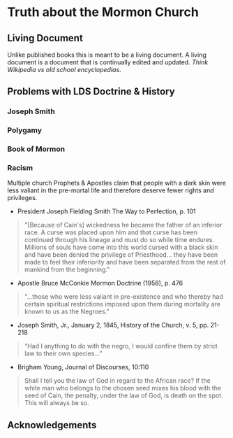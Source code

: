 # Truth about the Mormon Church

## Living Document

Unlike published books this is meant to be a living document.  A living document is a document that is continually edited and updated.  *Think Wikipedia vs old school encyclopedias*.

## Problems with LDS Doctrine & History

### Joseph Smith

### Polygamy

### Book of Mormon

### Racism

Multiple church Prophets & Apostles claim that people with a dark skin were less valiant in the pre-mortal life and therefore deserve fewer rights and privileges.

* President Joseph Fielding Smith The Way to Perfection, p. 101

> "[Because of Cain's] wickedness he became the father of an in­ferior race. A curse was placed upon him and that curse has been continued through his lineage and must do so while time endures. Millions of souls have come into this world cursed with a black skin and have been denied the privilege of Priesthood... they have been made to feel their inferiority and have been separated from the rest of mankind from the beginning."

* Apostle Bruce McConkie Mormon Doctrine (1958), p. 476

> "...those who were less valiant in pre-existence and who there­by had certain spiritual restrictions imposed upon them during mortality are known to us as the Negroes."

* Joseph Smith, Jr., January 2, 1845, History of the Church, v. 5, pp. 21-218

> “Had I anything to do with the negro, I would confine them by strict law to their own species...”

* Brigham Young, Journal of Discourses, 10:110

> Shall I tell you the law of God in regard to the African race? If the white man who belongs to the chosen seed mixes his blood with the seed of Cain, the penalty, under the law of God, is death on the spot. This will always be so.


## Acknowledgements
